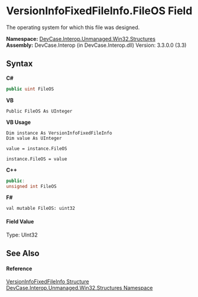 # VersionInfoFixedFileInfo.FileOS Field
 

The operating system for which this file was designed.

**Namespace:**&nbsp;<a href="N_DevCase_Interop_Unmanaged_Win32_Structures">DevCase.Interop.Unmanaged.Win32.Structures</a><br />**Assembly:**&nbsp;DevCase.Interop (in DevCase.Interop.dll) Version: 3.3.0.0 (3.3)

## Syntax

**C#**<br />
``` C#
public uint FileOS
```

**VB**<br />
``` VB
Public FileOS As UInteger
```

**VB Usage**<br />
``` VB Usage
Dim instance As VersionInfoFixedFileInfo
Dim value As UInteger

value = instance.FileOS

instance.FileOS = value
```

**C++**<br />
``` C++
public:
unsigned int FileOS
```

**F#**<br />
``` F#
val mutable FileOS: uint32
```


#### Field Value
Type: UInt32

## See Also


#### Reference
<a href="T_DevCase_Interop_Unmanaged_Win32_Structures_VersionInfoFixedFileInfo">VersionInfoFixedFileInfo Structure</a><br /><a href="N_DevCase_Interop_Unmanaged_Win32_Structures">DevCase.Interop.Unmanaged.Win32.Structures Namespace</a><br />